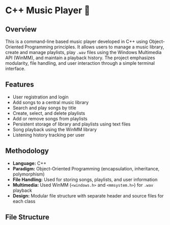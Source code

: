 # C++ Music Player 🎵

## Overview

This is a command-line based music player developed in C++ using Object-Oriented Programming principles. It allows users to manage a music library, create and manage playlists, play `.wav` files using the Windows Multimedia API (WinMM), and maintain a playback history. The project emphasizes modularity, file handling, and user interaction through a simple terminal interface.

## Features

- User registration and login
- Add songs to a central music library
- Search and play songs by title
- Create, select, and delete playlists
- Add or remove songs from playlists
- Persistent storage of library and playlists using text files
- Song playback using the WinMM library
- Listening history tracking per user

## Methodology

- **Language:** C++
- **Paradigm:** Object-Oriented Programming (encapsulation, inheritance, polymorphism)
- **File Handling:** Used for storing songs, playlists, and user information
- **Multimedia:** Used WinMM (`<windows.h>` and `<mmsystem.h>`) for `.wav` playback
- **Design:** Modular file structure with separate header and source files for each class

## File Structure

